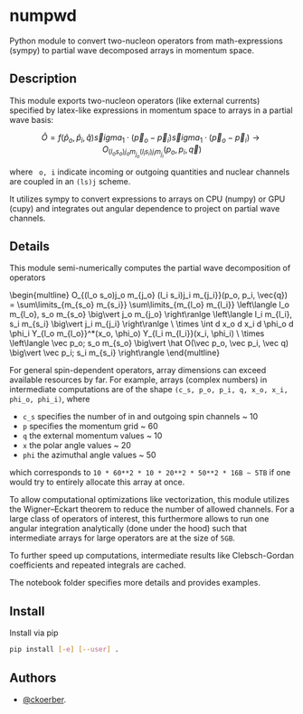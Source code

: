 # numpwd

Python module to convert two-nucleon operators from math-expressions (sympy) to partial wave decomposed arrays in momentum space.

## Description

This module exports two-nucleon operators (like external currents) specified by latex-like expressions in momentum space to arrays in a partial wave basis:

$$
	\hat O
	=
	f(\hat p_o, \hat p_i, \hat q)
	\vec sigma_1 \cdot (\vec p_o - \vec p_i)
	\vec sigma_1 \cdot (\vec p_o - \vec p_i)
	\to
	O_{(l_o s_o)j_o m_{j_o} (l_i s_i)j_i m_{j_i}}(p_o, p_i, \vec{q})
$$

where ` o, i`  indicate incoming or outgoing quantities and nuclear channels are coupled in an `(ls)j` scheme.

It utilizes sympy to convert expressions to arrays on CPU (numpy) or GPU  (cupy) and integrates out angular dependence to project on partial wave channels.

## Details

This module semi-numerically computes the partial wave decomposition of operators

\begin{multline}
    O_{(l_o s_o)j_o m_{j_o} (l_i s_i)j_i m_{j_i}}(p_o, p_i, \vec{q})
    =
    \sum\limits_{m_{s_o} m_{s_i}}
    \sum\limits_{m_{l_o} m_{l_i}}
    \left\langle
        l_o m_{l_o}, s_o m_{s_o} \big\vert j_o m_{j_o}
    \right\ranlge
    \left\langle
        l_i m_{l_i}, s_i m_{s_i} \big\vert j_i m_{j_i}
    \right\ranlge
    \\ \times
    \int d x_o d x_i d \phi_o d \phi_i
    Y_{l_o m_{l_o}}^*(x_o, \phi_o)
    Y_{l_i m_{l_i}}(x_i, \phi_i)
    \\ \times
    \left\langle
        \vec p_o; s_o m_{s_o}
        \big\vert
        \hat O(\vec p_o, \vec p_i, \vec q)
        \big\vert
        \vec p_i; s_i m_{s_i}
    \right\rangle
\end{multline}

For general spin-dependent operators, array dimensions can exceed available resources by far. For example, arrays (complex numbers) in intermediate computations are of the shape `(c_s, p_o, p_i, q, x_o, x_i, phi_o, phi_i)`, where

* `c_s` specifies the number of in and outgoing spin channels ~ 10
* `p` specifies the momentum grid  ~ 60
* `q` the external momentum values ~ 10
* `x` the polar angle values ~ 20
* `phi` the azimuthal angle values ~ 50

which corresponds to `10 * 60**2 * 10 * 20**2 * 50**2 * 16B ~ 5TB` if one would try to entirely allocate this array at once.

To allow computational optimizations like vectorization, this module utilizes the Wigner–Eckart theorem to reduce the number of allowed channels.
For a large class of operators of interest, this furthermore allows to run one angular integration analytically (done under the hood) such that intermediate arrays for large operators are at the size of `5GB`.

To further speed up computations, intermediate results like Clebsch-Gordan coefficients and repeated integrals are cached.

The notebook folder specifies more details and provides examples.

## Install
Install via pip
```bash
pip install [-e] [--user] .
```

## Authors
* [@ckoerber](https://www.ckoerber.com).
